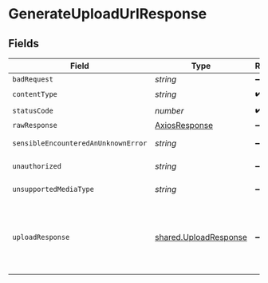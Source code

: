 # GenerateUploadUrlResponse


## Fields

| Field                                                              | Type                                                               | Required                                                           | Description                                                        |
| ------------------------------------------------------------------ | ------------------------------------------------------------------ | ------------------------------------------------------------------ | ------------------------------------------------------------------ |
| `badRequest`                                                       | *string*                                                           | :heavy_minus_sign:                                                 | Bad Request                                                        |
| `contentType`                                                      | *string*                                                           | :heavy_check_mark:                                                 | N/A                                                                |
| `statusCode`                                                       | *number*                                                           | :heavy_check_mark:                                                 | N/A                                                                |
| `rawResponse`                                                      | [AxiosResponse](https://axios-http.com/docs/res_schema)            | :heavy_minus_sign:                                                 | N/A                                                                |
| `sensibleEncounteredAnUnknownError`                                | *string*                                                           | :heavy_minus_sign:                                                 | Internal Server Error                                              |
| `unauthorized`                                                     | *string*                                                           | :heavy_minus_sign:                                                 | Not authorized                                                     |
| `unsupportedMediaType`                                             | *string*                                                           | :heavy_minus_sign:                                                 | Unsupported Media Type                                             |
| `uploadResponse`                                                   | [shared.UploadResponse](../../models/shared/uploadresponse.md)     | :heavy_minus_sign:                                                 | Returns the upload_url at which to PUT the document for extraction |